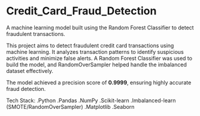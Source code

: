 # Credit_Card_Fraud_Detection
A machine learning model built using the Random Forest Classifier to detect fraudulent transactions.

This project aims to detect fraudulent credit card transactions using machine learning. It analyzes transaction patterns to identify suspicious activities and minimize false alerts. A Random Forest Classifier was used to build the model, and RandomOverSampler helped handle the imbalanced dataset effectively.

The model achieved a precision score of **0.9999**, ensuring highly accurate fraud detection.

Tech Stack:
.Python
.Pandas
.NumPy
.Scikit-learn
.Imbalanced-learn (SMOTE/RandomOverSampler)
.Matplotlib
.Seaborn
